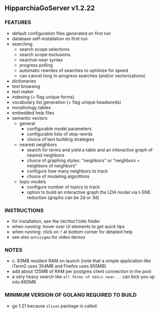 ## HipparchiaGoServer v1.2.22

### FEATURES

* default configuration files generated on first run
* database self-installation on first run
* searching
  * search scope selections 
  * search scope exclusions 
  * near/not-near syntax
  * progress polling
  * automatic rewrites of searches to optimize for speed
  * can cancel long in-progress searches (and/or vectorizations)
* dictionaries
* text browsing
* text maker
* indexing (+ flag unique forms)
* vocabulary list generation (+ flag unique headwords)
* morphology tables
* embedded help files
* semantic vectors 
  * general
    * configurable model parameters
    * configurable lists of stop-words
    * choice of text building strategies
  * nearest neighbors
    * search for terms and yield a table and an interactive graph of nearest neighbors
    * choice of graphing styles: "neighbors" or "neighbors + neighbors of neighbors"
    * configure how many neighbors to track
    * choice of modeling algorithms
  * topic models
    * configure number of topics to track
    * option to build an interactive graph the LDA model via t-SNE reduction (graphs can be 2d or 3d)

### INSTRUCTIONS
* for installation, see the `INSTRUCTIONS` folder
* when running: hover over UI elements to get quick tips
* when running: click on `?` at bottom corner for detailed help
* see also `antisigma` for video demos

### NOTES

* c. 83MB resident RAM on launch (note that a simple application like iTerm2 uses 354MB and Firefox uses 855MB)
* add about 125MB of RAM per postgres client connection in the pool
* a very heavy search like `all forms of πόλιϲ near...` can kick you up into 660MB

### MINIMUM VERSION OF GOLANG REQUIRED TO BUILD
* go 1.21 because `slices` package is called
